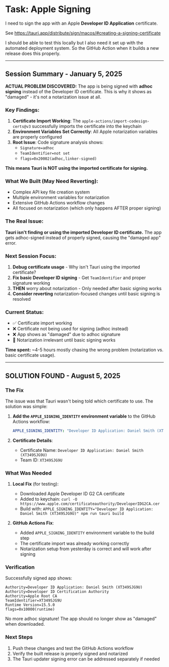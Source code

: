 # Task: Apple Signing

I need to sign the app with an Apple **Developer ID Application** certificate.

See https://tauri.app/distribute/sign/macos/#creating-a-signing-certificate

I should be able to test this locally but I also need it set up with the automated deployment system. So the GitHub Action when it builds a new release does this properly.

---

## Session Summary - January 5, 2025

**ACTUAL PROBLEM DISCOVERED:** The app is being signed with **adhoc signing** instead of the Developer ID certificate. This is why it shows as "damaged" - it's not a notarization issue at all.

### Key Findings:

1. **Certificate Import Working**: The `apple-actions/import-codesign-certs@v3` successfully imports the certificate into the keychain
2. **Environment Variables Set Correctly**: All Apple notarization variables are properly configured
3. **Root Issue**: Code signature analysis shows:
   - `Signature=adhoc` 
   - `TeamIdentifier=not set`
   - `flags=0x20002(adhoc,linker-signed)`

**This means Tauri is NOT using the imported certificate for signing.**

### What We Built (May Need Reverting):

- Complex API key file creation system
- Multiple environment variables for notarization  
- Extensive GitHub Actions workflow changes
- All focused on notarization (which only happens AFTER proper signing)

### The Real Issue:

**Tauri isn't finding or using the imported Developer ID certificate.** The app gets adhoc-signed instead of properly signed, causing the "damaged app" error.

### Next Session Focus:

1. **Debug certificate usage** - Why isn't Tauri using the imported certificate?
2. **Fix basic Developer ID signing** - Get `TeamIdentifier` and proper signature working
3. **THEN** worry about notarization - Only needed after basic signing works
4. **Consider reverting** notarization-focused changes until basic signing is resolved

### Current Status:
- ✅ Certificate import working
- ❌ Certificate not being used for signing (adhoc instead)
- ❌ App shows as "damaged" due to adhoc signature
- 🔄 Notarization irrelevant until basic signing works

**Time spent:** ~4-5 hours mostly chasing the wrong problem (notarization vs. basic certificate usage).

---

## SOLUTION FOUND - August 5, 2025

### The Fix

The issue was that Tauri wasn't being told which certificate to use. The solution was simple:

1. **Add the `APPLE_SIGNING_IDENTITY` environment variable** to the GitHub Actions workflow:
   ```yaml
   APPLE_SIGNING_IDENTITY: "Developer ID Application: Daniel Smith (XT349SJG9U)"
   ```

2. **Certificate Details**:
   - Certificate Name: `Developer ID Application: Daniel Smith (XT349SJG9U)`
   - Team ID: `XT349SJG9U`

### What Was Needed

1. **Local Fix** (for testing):
   - Downloaded Apple Developer ID G2 CA certificate
   - Added to keychain: `curl -O https://www.apple.com/certificateauthority/DeveloperIDG2CA.cer`
   - Build with: `APPLE_SIGNING_IDENTITY="Developer ID Application: Daniel Smith (XT349SJG9U)" npm run tauri build`

2. **GitHub Actions Fix**:
   - Added `APPLE_SIGNING_IDENTITY` environment variable to the build step
   - The certificate import was already working correctly
   - Notarization setup from yesterday is correct and will work after signing

### Verification

Successfully signed app shows:
```
Authority=Developer ID Application: Daniel Smith (XT349SJG9U)
Authority=Developer ID Certification Authority
Authority=Apple Root CA
TeamIdentifier=XT349SJG9U
Runtime Version=15.5.0
flags=0x10000(runtime)
```

No more adhoc signature! The app should no longer show as "damaged" when downloaded.

### Next Steps

1. Push these changes and test the GitHub Actions workflow
2. Verify the built release is properly signed and notarized
3. The Tauri updater signing error can be addressed separately if needed 
